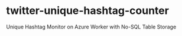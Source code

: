 twitter-unique-hashtag-counter
==============================

Unique Hashtag Monitor on Azure Worker with No-SQL Table Storage